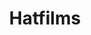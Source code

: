 ---
title: Hatfilms
crosslinks:
- livven
- Yogscast
- interestingasfuck
- BlackPeopleTwitter
- formula1
- cinematography
- rs2vietnam
- katyperry
---